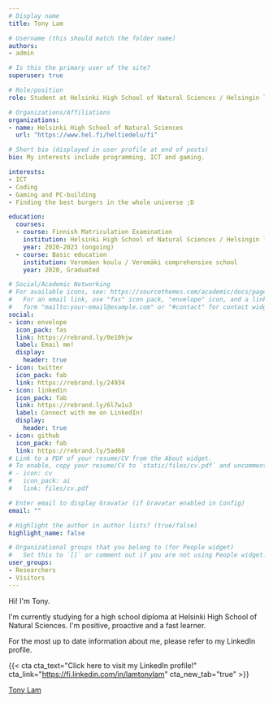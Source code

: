 ```yaml
---
# Display name
title: Tony Lam

# Username (this should match the folder name)
authors:
- admin

# Is this the primary user of the site?
superuser: true

# Role/position
role: Student at Helsinki High School of Natural Sciences / Helsingin luonnontiedelukio

# Organizations/Affiliations
organizations:
- name: Helsinki High School of Natural Sciences
  url: "https://www.hel.fi/heltiedelu/fi"

# Short bio (displayed in user profile at end of posts)
bio: My interests include programming, ICT and gaming.

interests:
- ICT
- Coding
- Gaming and PC-building
- Finding the best burgers in the whole universe ;D

education:
  courses:
  - course: Finnish Matriculation Examination
    institution: Helsinki High School of Natural Sciences / Helsingin luonnontiedelukio
    year: 2020-2023 (ongoing)
  - course: Basic education
    institution: Veromäen koulu / Veromäki comprehensive school 
    year: 2020, Graduated

# Social/Academic Networking
# For available icons, see: https://sourcethemes.com/academic/docs/page-builder/#icons
#   For an email link, use "fas" icon pack, "envelope" icon, and a link in the
#   form "mailto:your-email@example.com" or "#contact" for contact widget.
social:
- icon: envelope
  icon_pack: fas
  link: https://rebrand.ly/0e10hjw 
  label: Email me!
  display:
    header: true
- icon: twitter
  icon_pack: fab
  link: https://rebrand.ly/24934
- icon: linkedin
  icon_pack: fab
  link: https://rebrand.ly/6l7w1u3
  label: Connect with me on LinkedIn!
  display:
    header: true
- icon: github
  icon_pack: fab
  link: https://rebrand.ly/5ad68
# Link to a PDF of your resume/CV from the About widget.
# To enable, copy your resume/CV to `static/files/cv.pdf` and uncomment the lines below.
# - icon: cv
#   icon_pack: ai
#   link: files/cv.pdf

# Enter email to display Gravatar (if Gravatar enabled in Config)
email: ""

# Highlight the author in author lists? (true/false)
highlight_name: false

# Organizational groups that you belong to (for People widget)
#   Set this to `[]` or comment out if you are not using People widget.
user_groups:
- Researchers
- Visitors
---
```


Hi! I'm Tony. 

I'm currently studying for a high school diploma at Helsinki High School of Natural Sciences.
I'm positive, proactive and a fast learner.

For the most up to date information about me, please refer to my LinkedIn profile.

{{< cta cta_text="Click here to visit my LinkedIn profile!" cta_link="https://fi.linkedin.com/in/lamtonylam" cta_new_tab="true" >}}

<div class="LI-profile-badge"  data-version="v1" data-size="large" data-locale="en_US" data-type="horizontal" data-theme="dark" data-vanity="lamtonylam"><a class="LI-simple-link" href='https://fi.linkedin.com/in/lamtonylam?trk=profile-badge'>Tony Lam</a></div>

<script type="text/javascript" src="https://platform.linkedin.com/badges/js/profile.js" async defer></script>
